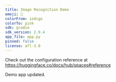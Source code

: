 ```yaml
---
title: Image Recognition Demo
emoji: 🚀
colorFrom: indigo
colorTo: pink
sdk: gradio
sdk_version: 2.9.4
app_file: app.py
pinned: false
license: afl-3.0
---
```


Check out the configuration reference at https://huggingface.co/docs/hub/spaces#reference

Demo app updated.
